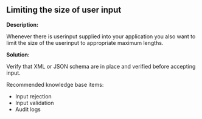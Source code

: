 
Limiting the size of user input
-------

**Description:**

Whenever there is userinput supplied into your application you also want to limit
the size of the userinput to appropriate maximum lengths.
 
**Solution:**

Verify that XML or JSON schema are in place and verified before accepting input.

Recommended knowledge base items:

- Input rejection
- Input validation
- Audit logs


